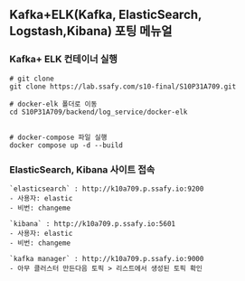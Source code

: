 ## Kafka+ELK(Kafka, ElasticSearch, Logstash,Kibana) 포팅 메뉴얼

### Kafka+ ELK 컨테이너 실행

```
# git clone 
git clone https://lab.ssafy.com/s10-final/S10P31A709.git

# docker-elk 폴더로 이동
cd S10P31A709/backend/log_service/docker-elk


# docker-compose 파일 실행
docker compose up -d --build 
```


### ElasticSearch, Kibana 사이트 접속

```
`elasticsearch` : http://k10a709.p.ssafy.io:9200 
- 사용자: elastic
- 비번: changeme

`kibana` : http://k10a709.p.ssafy.io:5601 
- 사용자: elastic
- 비번: changeme

`kafka manager` : http://k10a709.p.ssafy.io:9000 
- 아무 클러스터 만든다음 토픽 > 리스트에서 생성된 토픽 확인
```
